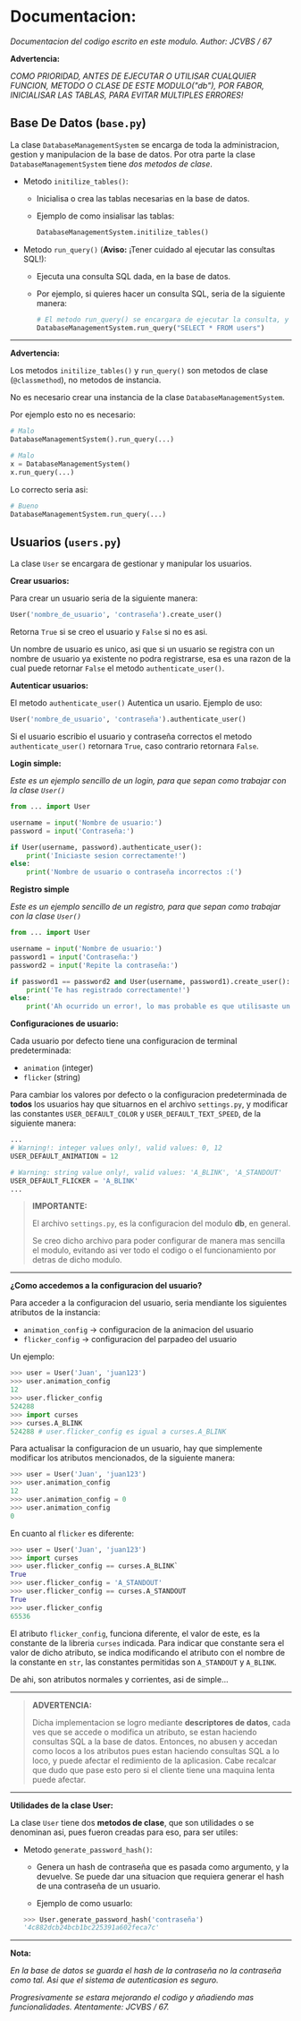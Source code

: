 # Documentacion:

*Documentacion del codigo escrito en este modulo. Author: JCVBS / 67*

**Advertencia:**

*COMO PRIORIDAD, ANTES DE EJECUTAR O UTILISAR CUALQUIER FUNCION, METODO O CLASE DE ESTE MODULO("db"), POR FABOR, INICIALISAR LAS TABLAS, PARA EVITAR MULTIPLES ERRORES!*

## Base De Datos (`base.py`)

La clase `DatabaseManagementSystem` se encarga de toda la administracion, gestion y manipulacion de la base de datos.
Por otra parte la clase `DatabaseManagementSystem` tiene *dos metodos de clase*.

- Metodo `initilize_tables()`:
    - Inicialisa o crea las tablas necesarias en la base de datos.

    - Ejemplo de como insialisar las tablas:

      ```python
      DatabaseManagementSystem.initilize_tables()
      ```

- Metodo `run_query()` (**Aviso:** ¡Tener cuidado al ejecutar las consultas SQL!):
    - Ejecuta una consulta SQL dada, en la base de datos.

    - Por ejemplo, si quieres hacer un consulta SQL, seria de la siguiente manera:

      ```python
      # El metodo run_query() se encargara de ejecutar la consulta, y retornara el resultado.
      DatabaseManagementSystem.run_query("SELECT * FROM users")
      ```
      
------------------

**Advertencia:**

Los metodos `initilize_tables()` y `run_query()` son metodos de 
clase (`@classmethod`), no metodos de instancia.

No es necesario crear una instancia de la clase `DatabaseManagementSystem`.

Por ejemplo esto no es necesario:

```python
# Malo
DatabaseManagementSystem().run_query(...)

# Malo 
x = DatabaseManagementSystem()
x.run_query(...)
```
Lo correcto seria asi:

```python
# Bueno
DatabaseManagementSystem.run_query(...)
```

## Usuarios (`users.py`)

La clase `User` se encargara de gestionar y manipular los usuarios.

**Crear usuarios:**

Para crear un usuario seria de la siguiente manera:
```python
User('nombre_de_usuario', 'contraseña').create_user()
```
Retorna `True` si se creo el usuario y `False` si no es asi.

Un nombre de usuario es unico, asi que si un usuario se registra 
con un nombre de usuario ya existente no podra registrarse, esa
es una razon de la cual puede retornar `False` el metodo `authenticate_user()`.

**Autenticar usuarios:**

El metodo `authenticate_user()` Autentica un usario. Ejemplo de uso:
```python
User('nombre_de_usuario', 'contraseña').authenticate_user()
```

Si el usuario escribio el usuario y contraseña correctos el metodo `authenticate_user()`
retornara `True`, caso contrario retornara `False`.

**Login simple:**

*Este es un ejemplo sencillo de un login, para que sepan como trabajar con la clase `User()`*

```python
from ... import User

username = input('Nombre de usuario:')
password = input('Contraseña:')

if User(username, password).authenticate_user():
    print('Iniciaste sesion correctamente!')
else:
    print('Nombre de usuario o contraseña incorrectos :(')
```

**Registro simple**

*Este es un ejemplo sencillo de un registro, para que sepan como trabajar con la clase `User()`*

```python
from ... import User

username = input('Nombre de usuario:')
password1 = input('Contraseña:')
password2 = input('Repite la contraseña:')

if password1 == password2 and User(username, password1).create_user():
    print('Te has registrado correctamente!')
else:
    print('Ah ocurrido un error!, lo mas probable es que utilisaste un nombre de usuario ya existente')
```

**Configuraciones de usuario:**

Cada usuario por defecto tiene una configuracion de terminal predeterminada:

- `animation` (integer)
- `flicker` (string)

Para cambiar los valores por defecto o la configuracion predeterminada de **todos** los usuarios hay que situarnos en el archivo `settings.py`, y modificar las constantes `USER_DEFAULT_COLOR` y `USER_DEFAULT_TEXT_SPEED`, de la siguiente manera:

```python
...
# Warning!: integer values only!, valid values: 0, 12
USER_DEFAULT_ANIMATION = 12

# Warning: string value only!, valid values: 'A_BLINK', 'A_STANDOUT'
USER_DEFAULT_FLICKER = 'A_BLINK'
...
```

> **IMPORTANTE:** 
>
> El archivo `settings.py`, es la configuracion del modulo **db**, en general. 
>
> Se creo dicho archivo para poder configurar de manera mas sencilla el modulo, evitando asi ver todo el codigo o el funcionamiento por detras de dicho modulo.

-------------

**¿Como accedemos a la configuracion del usuario?**

Para acceder a la configuracion del usuario, seria mendiante los siguientes atributos de la instancia:

- `animation_config` -> configuracion de la animacion del usuario
- `flicker_config` -> configuracion del parpadeo del usuario

Un ejemplo:

```python
>>> user = User('Juan', 'juan123')
>>> user.animation_config
12
>>> user.flicker_config
524288
>>> import curses
>>> curses.A_BLINK
524288 # user.flicker_config es igual a curses.A_BLINK
```

Para actualisar la configuracion de un usuario, hay que simplemente modificar los atributos mencionados, de la siguiente manera:

```python
>>> user = User('Juan', 'juan123')
>>> user.animation_config
12
>>> user.animation_config = 0
>>> user.animation_config
0
```

En cuanto al `flicker` es diferente:
```python
>>> user = User('Juan', 'juan123')
>>> import curses
>>> user.flicker_config == curses.A_BLINK`
True
>>> user.flicker_config = 'A_STANDOUT'
>>> user.flicker_config == curses.A_STANDOUT
True
>>> user.flicker_config
65536
```
El atributo `flicker_config`, funciona diferente, el valor de este, es la constante de la libreria `curses` indicada. 
Para indicar que constante sera el valor de dicho atributo, se indica modificando el atributo con el nombre de la constante en `str`, las constantes permitidas son `A_STANDOUT` y `A_BLINK`.

De ahi, son atributos normales y corrientes, asi de simple...

----------

> **ADVERTENCIA:**
>
> Dicha implementacion se logro mediante **descriptores de datos**, cada ves que se accede o modifica un atributo, se estan haciendo consultas SQL a la base de datos. Entonces, no abusen y accedan como locos a los atributos pues estan haciendo consultas SQL a lo loco, y puede afectar el redimiento de la aplicasion. Cabe recalcar que dudo que pase esto pero si el cliente tiene una maquina lenta puede afectar.

------------

**Utilidades de la clase User:**

La clase `User` tiene dos **metodos de clase**, que son utilidades o se denominan asi, pues fueron creadas para eso, para ser utiles:

- Metodo `generate_password_hash()`:
    - Genera un hash de contraseña que es pasada como argumento, y la devuelve. Se puede dar una situacion que requiera generar el hash de una contraseña de un usuario.

    - Ejemplo de como usuarlo:

    ```python
    >>> User.generate_password_hash('contraseña')
    '4c882dcb24bcb1bc225391a602feca7c'
    ```

----------------------

**Nota:**

*En la base de datos se guarda el hash de la contraseña no la contraseña como tal.
Asi que el sistema de autenticasion es seguro.*

*Progresivamente se estara mejorando el codigo y añadiendo mas funcionalidades. Atentamente: JCVBS / 67.*
